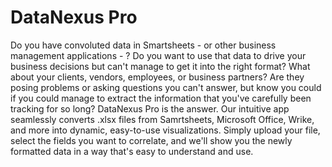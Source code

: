 # DataNexus Pro

Do you have convoluted data in Smartsheets - or other business management applications - ? Do you want to use that data to drive your business decisions but can't manage to get it into the right format? What about your clients, vendors, employees, or business partners? Are they posing problems or asking questions you can't answer, but know you could if you could manage to extract the information that you've carefully been tracking for so long? DataNexus Pro is the answer. 
Our intuitive app seamlessly converts .xlsx files from Samrtsheets, Microsoft Office, Wrike, and more into dynamic, easy-to-use visualizations. Simply upload your file, select the fields you want to correlate, and we'll show you the newly formatted data in a way that's easy to understand and use. 




<!-- Tell us what you want to see and we'll show you. Our simple interface will help you find the data you need, and we'll provide you with multiple forms in which to view and/or present it.  -->